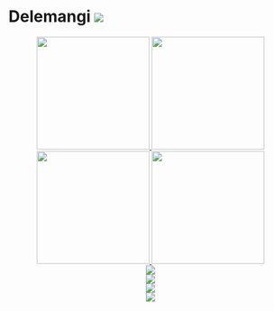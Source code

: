 # Delemangi <img src="https://komarev.com/ghpvc/?username=Delemangi"/>

<div align="center">
  <a href="https://github.com/anuraghazra/github-readme-stats#gh-light-mode-only">
    <img height=200 src="https://github-readme-stats-git-masterrstaa-rickstaa.vercel.app/api/top-langs/?username=Delemangi&layout=compact&langs_count=10&hide_border=true&role=owner,collaborator&theme=default&hide=jupyter%20notebook#gh-light-mode-only" />
  </a>

  <a href="https://github.com/anuraghazra/github-readme-stats#gh-light-mode-only">
    <img height=200 src="https://github-readme-stats-git-masterrstaa-rickstaa.vercel.app/api?username=Delemangi&show_icons=true&count_private=true&line_height=28&hide_border=true&card_width=450&include_all_commits=true&role=owner,collaborator&theme=default#gh-light-mode-only" />
  </a>
</div>

<div align="center">
  <a href="https://github.com/anuraghazra/github-readme-stats#gh-dark-mode-only">
    <img height=200 src="https://github-readme-stats-git-masterrstaa-rickstaa.vercel.app/api/top-langs/?username=Delemangi&layout=compact&langs_count=10&hide_border=true&role=owner,collaborator&theme=dark&bg_color=000000&hide=jupyter%20notebook#gh-dark-mode-only" />
  </a>

  <a href="https://github.com/anuraghazra/github-readme-stats#gh-dark-mode-only">
    <img height=200 src="https://github-readme-stats-git-masterrstaa-rickstaa.vercel.app/api?username=Delemangi&show_icons=true&count_private=true&line_height=28&hide_border=true&card_width=450&include_all_commits=true&role=owner,collaborator&theme=dark&bg_color=000000#gh-dark-mode-only" />
  </a>
</div>

<div align="center">
  <img src="https://streak-stats.demolab.com/?user=Delemangi&theme=dark&hide_border=true">
</div>

<div align="center">
  <a href="https://github.com/ryo-ma/github-profile-trophy">
    <img src="https://github-profile-trophy.vercel.app/?username=Delemangi&theme=radical&column=5" />
  </a>
</div>

<div align="center">
  <a href="https://stats.dooboo.io/en">
    <img src="https://stats.dooboo.io/api/github-stats-advanced?login=Delemangi" />
  </a>
</div>

<div align="center">
  <a href="https://stats.dooboo.io/en">
    <img src="https://stats.dooboo.io/api/github-trophies?login=Delemangi" />
  </a>
</div>
